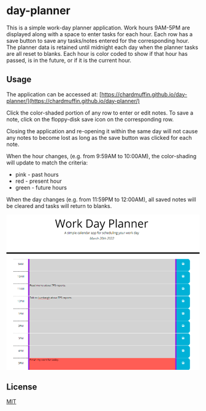 # day-planner

This is a simple work-day planner application. Work hours 9AM-5PM are displayed along with a space to enter tasks for each hour. Each row has a save button to save any tasks/notes entered for the corresponding hour. The planner data is retained until midnight each day when the planner tasks are all reset to blanks. Each hour is color coded to show if that hour has passed, is in the future, or if it is the current hour.

## Usage

The application can be accessed at: [https://chardmuffin.github.io/day-planner/](https://chardmuffin.github.io/day-planner/)

Click the color-shaded portion of any row to enter or edit notes. To save a note, click on the floppy-disk save icon on the corresponding row.

Closing the application and re-opening it within the same day will not cause any notes to become lost as long as the save button was clicked for each note.

When the hour changes, (e.g. from 9:59AM to 10:00AM), the color-shading will update to match the criteria:
* pink - past hours
* red - present hour
* green - future hours

When the day changes (e.g. from 11:59PM to 12:00AM), all saved notes will be cleared and tasks will return to blanks.

![screen0](./assets/images/screen0.png)


## License

[MIT](https://choosealicense.com/licenses/mit/)